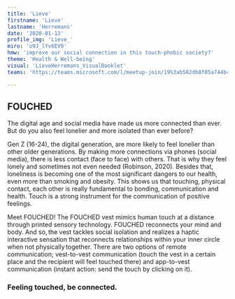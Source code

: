 ```yaml
---
title: 'Lieve'
firstname: 'Lieve'
lastname: 'Herremans'
date: '2020-01-13'
profile_img: 'Lieve_'
miro: 'o9J_lYv6EV0'
hmw: 'improve our social connection in this touch-phobic society?'
theme: 'Health & Well-being'
visual: 'LieveHerremans_VisualBooklet'
teams: 'https://teams.microsoft.com/l/meetup-join/19%3ab582db8f05a744b48295076eafdd06ac%40thread.tacv2/1611096257563?context=%7b%22Tid%22%3a%22ca6fbace-7cba-4d53-8681-a06284f7ff46%22%2c%22Oid%22%3a%22100e5047-8c80-4681-bea6-926cb60256f0%22%7d'

---
```

## FOUCHED 
	
The digital age and social media have made us more connected than ever. But do you also feel lonelier and more isolated than ever before? 

Gen Z (16-24), the digital generation, are more likely to feel lonelier than other older generations. By making more connections via phones (social media), there is less contact (face to face) with others. That is why they feel lonely and sometimes not even needed (Robinson, 2020). Besides that, loneliness is becoming one of the most significant dangers to our health, even more than smoking and obesity. This shows us that touching, physical contact, each other is really fundamental to bonding, communication and health. Touch is a strong instrument for the communication of positive feelings.  

Meet FOUCHED! The FOUCHED vest mimics human touch at a distance through printed sensory technology. FOUCHED reconnects your mind and body. And so, the vest tackles social isolation and realizes a haptic interactive sensation that reconnects relationships within your inner circle when not physically together. There are two options of remote communication; vest-to-vest communication (touch the vest in a certain place and the recipient will feel touched there) and app-to-vest communication (instant action: send the touch by clicking on it). 

### Feeling touched, be connected. 